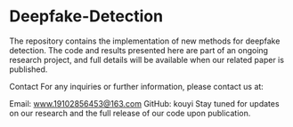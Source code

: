 # Deepfake-Detection
The repository contains the implementation of new methods for deepfake detection. The code and results presented here are part of an ongoing research project, and full details will be available when our related paper is published.

Contact
For any inquiries or further information, please contact us at:

Email: www.19102856453@163.com
GitHub: kouyi
Stay tuned for updates on our research and the full release of our code upon publication.
